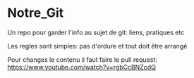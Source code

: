 # Notre_Git
Un repo pour garder l'info au sujet de git: liens, pratiques etc

Les regles sont simples: pas d'ordure et tout doit être arrangé

Pour changes le contenu il faut faire le pull request:
https://www.youtube.com/watch?v=rgbCcBNZcdQ
  
